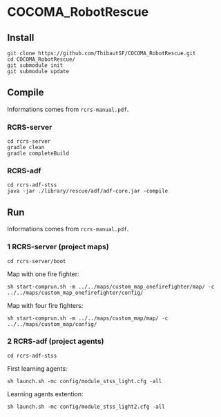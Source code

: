 # COCOMA_RobotRescue

## Install
```
git clone https://github.com/ThibautSF/COCOMA_RobotRescue.git
cd COCOMA_RobotRescue/
git submodule init
git submodule update
```

## Compile

Informations comes from `rcrs-manual.pdf`.

### RCRS-server
```
cd rcrs-server
gradle clean
gradle completeBuild
```

### RCRS-adf
```
cd rcrs-adf-stss
java -jar ./library/rescue/adf/adf-core.jar -compile
```

## Run

Informations comes from `rcrs-manual.pdf`.

### 1 RCRS-server (project maps)

```
cd rcrs-server/boot
```

Map with one fire fighter:
```
sh start-comprun.sh -m ../../maps/custom_map_onefirefighter/map/ -c ../../maps/custom_map_onefirefighter/config/
```

Map with four fire fighters:
```
sh start-comprun.sh -m ../../maps/custom_map/map/ -c ../../maps/custom_map/config/
```

### 2 RCRS-adf (project agents)

```
cd rcrs-adf-stss
```

First learning agents:
```
sh launch.sh -mc config/module_stss_light.cfg -all
```

Learning agents extention:
```
sh launch.sh -mc config/module_stss_light2.cfg -all
```

